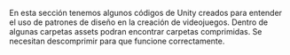 En esta sección tenemos algunos códigos de Unity creados para entender el uso de patrones de diseño en la creación de videojuegos. 
Dentro de algunas carpetas assets podran encontrar carpetas comprimidas. Se necesitan descomprimir para que funcione correctamente. 
